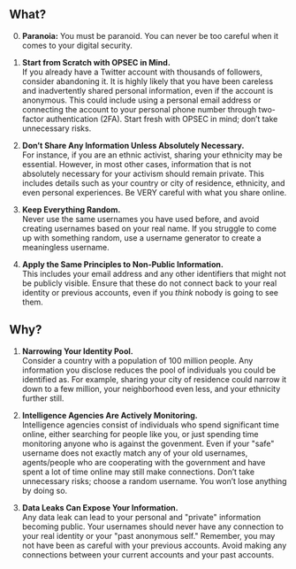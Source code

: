 ## What?

0. **Paranoia:** You must be paranoid. You can never be too careful when it comes to your digital security.

1. **Start from Scratch with OPSEC in Mind.**  
   If you already have a Twitter account with thousands of followers, consider abandoning it. It is highly likely that you have been careless and inadvertently shared personal information, even if the account is anonymous. This could include using a personal email address or connecting the account to your personal phone number through two-factor authentication (2FA). Start fresh with OPSEC in mind; don’t take unnecessary risks.

2. **Don’t Share Any Information Unless Absolutely Necessary.**  
   For instance, if you are an ethnic activist, sharing your ethnicity may be essential. However, in most other cases, information that is not absolutely necessary for your activism should remain private. This includes details such as your country or city of residence, ethnicity, and even personal experiences. Be VERY careful with what you share online.

3. **Keep Everything Random.**  
   Never use the same usernames you have used before, and avoid creating usernames based on your real name. If you struggle to come up with something random, use a username generator to create a meaningless username.

4. **Apply the Same Principles to Non-Public Information.**  
   This includes your email address and any other identifiers that might not be publicly visible. Ensure that these do not connect back to your real identity or previous accounts, even if you *think* nobody is going to see them.

## Why?

1. **Narrowing Your Identity Pool.**  
   Consider a country with a population of 100 million people. Any information you disclose reduces the pool of individuals you could be identified as. For example, sharing your city of residence could narrow it down to a few million, your neighborhood even less, and your ethnicity further still.

2. **Intelligence Agencies Are Actively Monitoring.**  
   Intelligence agencies consist of individuals who spend significant time online, either searching for people like you, or just spending time monitoring anyone who is against the govenment. Even if your "safe" username does not exactly match any of your old usernames, agents/people who are cooperating with the government and have spent a lot of time online may still make connections. Don’t take unnecessary risks; choose a random username. You won’t lose anything by doing so.

3. **Data Leaks Can Expose Your Information.**  
   Any data leak can lead to your personal and "private" information becoming public. Your usernames should never have any connection to your real identity or your "past anonymous self." Remember, you may not have been as careful with your previous accounts. Avoid making any connections between your current accounts and your past accounts.

